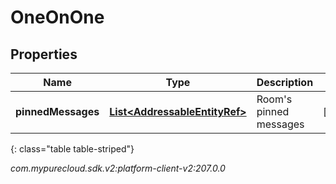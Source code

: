 # OneOnOne


## Properties

| Name | Type | Description | Notes |
| ------------ | ------------- | ------------- | ------------- |
| **pinnedMessages** | [**List&lt;AddressableEntityRef&gt;**](AddressableEntityRef) | Room's pinned messages |  [optional] |
{: class="table table-striped"}




_com.mypurecloud.sdk.v2:platform-client-v2:207.0.0_
